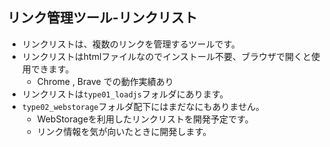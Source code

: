 ## リンク管理ツール-リンクリスト

- リンクリストは、複数のリンクを管理するツールです。
- リンクリストはhtmlファイルなのでインストール不要、ブラウザで開くと使用できます。
    - Chrome , Brave での動作実績あり
- リンクリストは`type01_loadjs`フォルダにあります。
- `type02_webstorage`フォルダ配下にはまだなにもありません。
    - WebStorageを利用したリンクリストを開発予定です。
    - リンク情報を気が向いたときに開発します。

